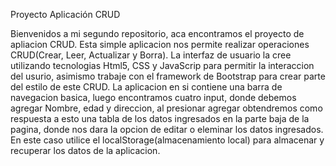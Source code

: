 
Proyecto  Aplicación CRUD

Bienvenidos a mi segundo repositorio, aca encontramos el proyecto de apliacion CRUD.
Esta simple aplicacion nos permite realizar operaciones CRUD(Crear, Leer, Actualizar y Borra). La interfaz de usuario la cree utilizando tecnologias Html5, CSS y JavaScrip para permitir la interaccion del usurio, asimismo trabaje con el framework de Bootstrap para crear parte del estilo de este CRUD.
La aplicacion en si contiene una barra de navegacion basica, luego encontramos cuatro input, donde debemos agregar Nombre, edad y direccion, al presionar agregar obtendremos como respuesta a esto una tabla de los datos ingresados en la parte baja de la pagina, donde nos dara la opcion de editar o eleminar los datos ingresados.
En este caso utilice el localStorage(almacenamiento local) para almacenar y recuperar los datos de la aplicacion.


